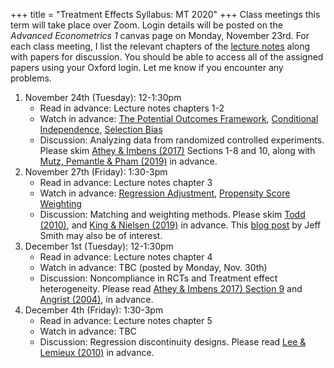 +++
title = "Treatment Effects Syllabus: MT 2020"
+++
Class meetings this term will take place over Zoom. Login details will be posted on the *Advanced Econometrics 1* canvas page on Monday, November 23rd. For each class meeting, I list the relevant chapters of the [lecture notes](/treatment-effects.pdf) along with papers for discussion. You should be able to access all of the assigned papers using your Oxford login. Let me know if you encounter any problems. 
1. November 24th (Tuesday): 12-1:30pm
    * Read in advance: Lecture notes chapters 1-2
    * Watch in advance: [The Potential Outcomes Framework](https://expl.ai/QHUAVRV), [Conditional Independence](https://expl.ai/LXPVDDN), [Selection Bias](https://expl.ai/DWVNRZU)
    * Discussion: Analyzing data from randomized controlled experiments. Please skim [Athey & Imbens (2017)](https://www.sciencedirect.com/science/article/pii/S2214658X16300174) Sections 1-8 and 10, along with [Mutz, Pemantle & Pham (2019)](https://amstat.tandfonline.com/doi/full/10.1080/00031305.2017.1322143) in advance.
2. November 27th (Friday): 1:30-3pm
    * Read in advance: Lecture notes chapter 3
    * Watch in advance: [Regression Adjustment](https://expl.ai/BJWTFKG), [Propensity Score Weighting](https://expl.ai/BASRRGX)
    * Discussion: Matching and weighting methods. Please skim [Todd (2010)](https://pdfs.semanticscholar.org/f21e/b74cebd5fd3cd8275b522baceba3ae4cfd52.pdf), and [King & Nielsen (2019)](https://www.cambridge.org/core/journals/political-analysis/article/whypropensity-scoresshould-not-be-usedformatching/94DDE7ED8E2A796B693096EB714BE68B) in advance. This [blog post](http://econjeff.blogspot.com/2010/10/on-matching.html) by Jeff Smith may also be of interest. 
3. December 1st (Tuesday): 12-1:30pm
    * Read in advance: Lecture notes chapter 4
    * Watch in advance: TBC (posted by Monday, Nov. 30th)
    * Discussion: Noncompliance in RCTs and Treatment effect heterogeneity. Please read [Athey & Imbens 2017) Section 9](https://www.sciencedirect.com/science/article/pii/S2214658X16300174) and [Angrist (2004)](https://academic.oup.com/ej/article/114/494/C52/5086004), in advance.
4. December 4th (Friday): 1:30-3pm
    * Read in advance: Lecture notes chapter 5
    * Watch in advance: TBC
    * Discussion: Regression discontinuity designs. Please read [Lee & Lemieux (2010)](https://www.aeaweb.org/articles?id=10.1257/jel.48.2.281) in advance. 
